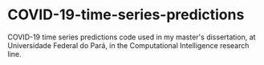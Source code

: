 # COVID-19-time-series-predictions
COVID-19 time series predictions code used in my master's dissertation, at Universidade Federal do Pará, in the Computational Intelligence research line.
